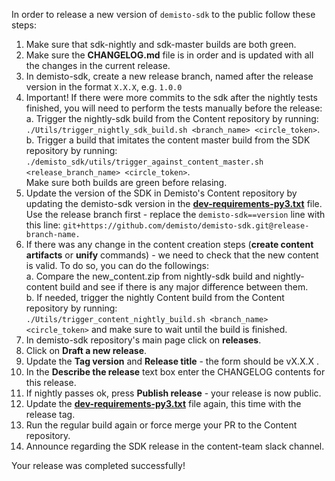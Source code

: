 In order to release a new version of `demisto-sdk` to the public follow these steps:

1) Make sure that sdk-nightly and sdk-master builds are both green.
2) Make sure the **CHANGELOG.md** file is in order and is updated with all the changes in the current release.
3) In demisto-sdk, create a new release branch, named after the release version in the format `X.X.X`, e.g. `1.0.0`
4) Important! If there were more commits to the sdk after the nightly tests finished, you will need to perform the tests manually before the release:  
  a. Trigger the nightly-sdk build from the Content repository by running:  
     `./Utils/trigger_nightly_sdk_build.sh <branch_name> <circle_token>`.  
  b. Trigger a build that imitates the content master build from the SDK repository by running:   
     `./demisto_sdk/utils/trigger_against_content_master.sh <release_branch_name> <circle_token>`.  
  Make sure both builds are green before relasing.
5) Update the version of the SDK in Demisto's Content repository by updating the demisto-sdk version in the [**dev-requirements-py3.txt**](https://github.com/demisto/content/blob/master/dev-requirements-py3.txt) file. Use the release branch first - replace the `demisto-sdk==version` line with this line: `git+https://github.com/demisto/demisto-sdk.git@release-branch-name.`
6) If there was any change in the content creation steps (**create content artifacts** or **unify** commands) - we need to check that the new content is valid.
To do so, you can do the followings:  
  a. Compare the new_content.zip from nightly-sdk build and nightly-content build and see if there is any major difference between them.  
  b. If needed, trigger the nightly Content build from the Content repository by running:    
  `./Utils/trigger_content_nightly_build.sh <branch_name> <circle_token>` and make sure to wait until the build is finished.
7) In demisto-sdk repository's main page click on **releases**.
8) Click on **Draft a new release**.
9) Update the **Tag version** and **Release title** - the form should be vX.X.X .
10) In the **Describe the release** text box enter the CHANGELOG contents for this release.
11) If nightly passes ok, press **Publish release** - your release is now public.
12) Update the [**dev-requirements-py3.txt**](https://github.com/demisto/content/blob/master/dev-requirements-py3.txt) file again, this time with the release tag.
13) Run the regular build again or force merge your PR to the Content repository.
14) Announce regarding the SDK release in the content-team slack channel.

Your release was completed successfully!

